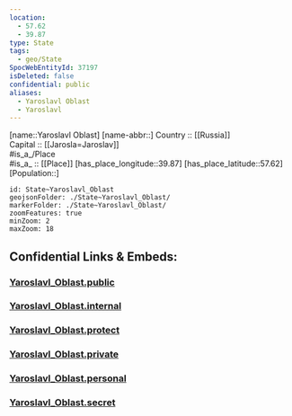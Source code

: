 ```yaml
---
location:
  - 57.62
  - 39.87
type: State
tags:
  - geo/State
SpocWebEntityId: 37197
isDeleted: false
confidential: public
aliases:
  - Yaroslavl Oblast
  - Yaroslavl 
---
```

[name::Yaroslavl Oblast] 
[name-abbr::] 
Country :: [[Russia]]  
Capital :: [[Jarosla=Jaroslav]]  
#is_a_/Place  
#is_a_ :: [[Place]] 
[has_place_longitude::39.87] 
[has_place_latitude::57.62] 
[Population::] 



```leaflet
id: State~Yaroslavl_Oblast
geojsonFolder: ./State~Yaroslavl_Oblast/
markerFolder: ./State~Yaroslavl_Oblast/
zoomFeatures: true 
minZoom: 2 
maxZoom: 18
```


## Confidential Links & Embeds: 

### [Yaroslavl_Oblast.public](/_public/\Earth\Continent\Europe\Europe~East\Russia\Russia~CentralYaroslavl_Oblast.public.md) 

### [Yaroslavl_Oblast.internal](/_internal/\Earth\Continent\Europe\Europe~East\Russia\Russia~CentralYaroslavl_Oblast.internal.md) 

### [Yaroslavl_Oblast.protect](/_protect/\Earth\Continent\Europe\Europe~East\Russia\Russia~CentralYaroslavl_Oblast.protect.md) 

### [Yaroslavl_Oblast.private](/_private/\Earth\Continent\Europe\Europe~East\Russia\Russia~CentralYaroslavl_Oblast.private.md) 

### [Yaroslavl_Oblast.personal](/_personal/\Earth\Continent\Europe\Europe~East\Russia\Russia~CentralYaroslavl_Oblast.personal.md) 

### [Yaroslavl_Oblast.secret](/_secret/\Earth\Continent\Europe\Europe~East\Russia\Russia~CentralYaroslavl_Oblast.secret.md)

